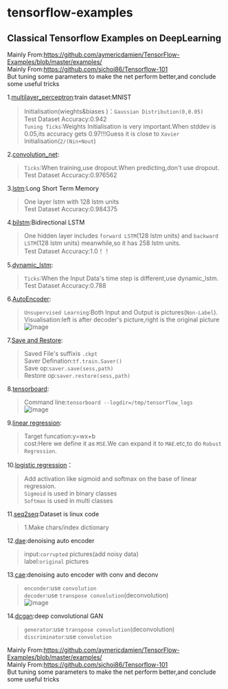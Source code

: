 # tensorflow-examples
Classical Tensorflow Examples on DeepLearning
---------------------------------------------
Mainly From:https://github.com/aymericdamien/TensorFlow-Examples/blob/master/examples/ </br>
Mainly From:https://github.com/sjchoi86/Tensorflow-101</br>
But tuning some parameters to make the net perform better,and conclude some useful tricks</br>

1.<a href="https://github.com/mjDelta/tensorflow-examples/blob/master/multilayer_perceptron.py">multilayer_perceptron</a>:train dataset:MNIST</br>
>Initialisation(wieghts&biases )：`Gaussian Distribution(0,0.05)`</br>
  Test Dataset Accuracy:0.942</br>
  `Tuning Ticks`:Weights Initialisation is very important.When stddev is 0.05,its accuracy gets 0.97!!!Guess it is close to `Xavier` Initialisation(`2/(Nin+Nout`)</br>


2.<a href="https://github.com/mjDelta/tensorflow-examples/blob/master/convolution_net.py">convolution_net</a>:</br>
  >`Ticks`:When training,use dropout.When predicting,don't use dropout.</br>
  Test Dataset Accuracy:0.976562</br>

  
3.<a href="https://github.com/mjDelta/tensorflow-examples/blob/master/lstm.py">lstm</a>:Long Short Term Memory</br>
  >One layer lstm with 128 lstm units</br>
  Test Dataset Accuracy:0.984375</br>

  
4.<a href="https://github.com/mjDelta/tensorflow-examples/blob/master/bilstm.py">bilstm</a>:Bidirectional LSTM</br>
  >One hidden layer includes `forward LSTM`(128 lstm units) and `backward LSTM`(128 lstm units) meanwhile,so it has 258 lstm units.</br>
  Test Dataset Accuracy:1.0！！</br>

5.<a href="https://github.com/mjDelta/tensorflow-examples/blob/master/dynamic_lstm.py">dynamic_lstm</a>:</br>
>`Ticks`:When the Input Data's time step is different,use dynamic_lstm.</br>
Test Dataset Accuracy:0.788</br>

6.<a href="https://github.com/mjDelta/tensorflow-examples/blob/master/autoencoder.py">AutoEncoder</a>:</br>
>`Unsupervised Learning`:Both Input and Output is pictures(`Non-Label`).</br>
Visualisation:left is after decoder's picture,right is the original picture</br>
![image](https://github.com/mjDelta/tensorflow-examples/blob/master/imgs/figure_1.PNG)</br>

7.<a href="https://github.com/mjDelta/tensorflow-examples/blob/master/save_restore_model.py">Save and Restore</a>:</br>
>Saved File's suffixis `.ckpt`</br>
Saver Defination:`tf.train.Saver()`</br>
Save op:`saver.save(sess,path)`</br>
Restore op:`saver.restore(sess,path)`</br>

8.<a href="https://github.com/mjDelta/tensorflow-examples/blob/master/tensorboard_advance.py">tensorboard</a>:</br>
>Command line:`tensorboard --logdir=/tmp/tensorflow_logs`</br>
![image](https://github.com/mjDelta/tensorflow-examples/blob/master/imgs/tensorboard.PNG)</br>

9.<a href="https://github.com/mjDelta/tensorflow-examples/blob/master/linear_regression.py">linear regression</a>:</br>
>Target funcation:y=wx+b</br>
cost:Here we define it as `MSE`.We can expand it to `MAE`.etc,to do `Robust Regression`.</br>

10.<a href="https://github.com/mjDelta/tensorflow-examples/blob/master/logistic_regression.py">logistic regression<a/>：</br>
>Add activation like sigmoid and softmax on the base of linear regression.</br>
`Sigmoid` is used in binary classes</br>
`Softmax` is used in multi	classes</br>

11.<a href="https://github.com/mjDelta/tensorflow-examples/blob/master/seq2seq.py">seq2seq</a>:Dataset is linux code</br>
>1.Make chars/index dictionary

12.<a href="https://github.com/mjDelta/tensorflow-examples/blob/master/dae.py">dae</a>:denoising auto encoder</br>
>input:`corrupted` pictures(add noisy data)</br>
label:`original` pictures</br>

13.<a href="https://github.com/mjDelta/tensorflow-examples/blob/master/cae.py">cae</a>:denoising auto encoder with conv and deconv</br>
>`enconder`:use `convolution`</br>
`decoder`:use `transpose convolution`(deconvolution)</br>
![image](https://github.com/mjDelta/tensorflow-examples/blob/master/imgs/cae5.png)</br>

14.<a href="https://github.com/mjDelta/tensorflow-examples/blob/master/dcgan.py">dcgan</a>:deep convolutional GAN</br>
>`generator`:use `transpose convolution`(deconvolution)</br>
`discriminator`:use `convolution`</br>

Mainly From:https://github.com/aymericdamien/TensorFlow-Examples/blob/master/examples/ </br>
Mainly From:https://github.com/sjchoi86/Tensorflow-101</br>
But tuning some parameters to make the net perform better,and conclude some useful tricks</br>
